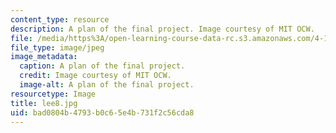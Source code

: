 ```yaml
---
content_type: resource
description: A plan of the final project. Image courtesy of MIT OCW.
file: /media/https%3A/open-learning-course-data-rc.s3.amazonaws.com/4-125b-architecture-studio-building-in-landscapes-fall-2005/bad0804b4793b0c65e4b731f2c56cda8_lee8.jpg
file_type: image/jpeg
image_metadata:
  caption: A plan of the final project.
  credit: Image courtesy of MIT OCW.
  image-alt: A plan of the final project.
resourcetype: Image
title: lee8.jpg
uid: bad0804b-4793-b0c6-5e4b-731f2c56cda8
---
```

